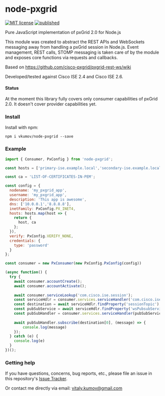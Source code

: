 # node-pxgrid
[![MIT license](https://img.shields.io/badge/License-MIT-blue.svg)](https://github.com/vkumov/node-pxgrid/blob/master/LICENSE)
[![published](https://static.production.devnetcloud.com/codeexchange/assets/images/devnet-published.svg)](https://developer.cisco.com/codeexchange/github/repo/vkumov/node-pxgrid)

Pure JavaScript implementation of pxGrid 2.0 for Node.js

This module was created to abstract the REST APIs and WebSockets messaging away from handling a pxGrid session in Node.js. Event management, REST calls, STOMP messaging is taken care of by the module and exposes core functions via requests and callbacks.

Based on https://github.com/cisco-pxgrid/pxgrid-rest-ws/wiki

Developed/tested against Cisco ISE 2.4 and Cisco ISE 2.6.

#### Status
At the moment this library fully covers only consumer capabilities of pxGrid 2.0.
It doesn't cover provider capabilities yet.

### Install
Install with npm:
```
npm i vkumov/node-pxgrid --save
```

### Example
```js
import { Consumer, PxConfig } from 'node-pxgrid';

const hosts = ['primary-ise.example.local','secondary-ise.example.local'];

const ca = 'LIST-OF-CERTIFICATES-IN-PEM';

const config = {
  nodename: 'my_pxgrid_app',
  username: 'my_pxgrid_app',
  description: 'This app is awesome',
  dns: ['10.0.0.1','8.8.8.8'],
  inetFamily: PxConfig.PX_INET4,
  hosts: hosts.map(host => {
    return {
      host, ca
    };
  }),
  verify: PxConfig.VERIFY_NONE,
  credentials: {
    type: 'password'
  }
};

const consumer = new PxConsumer(new PxConfig.PxConfig(config))

(async function() {
  try {
    await consumer.accountCreate();
    await consumer.accountActivate();
    
    await consumer.serviceLookup('com.cisco.ise.session');
    const serviceHdlr = consumer.services.serviceHandler('com.cisco.ise.session');
    const destination = await serviceHdlr.findProperty('sessionTopic');
    const pubSubService = await serviceHdlr.findProperty('wsPubsubService');
    const pubSubHandler = consumer.services.serviceHandler(pubSubService[0]);
    
    await pubSubHandler.subscribe(destination[0], (message) => {
        console.log(message)
    });
  } catch (e) {
    console.log(e)
  }
})();
```

### Getting help
If you have questions, concerns, bug reports, etc., please file an issue in this repository's [Issue Tracker](https://github.com/vkumov/node-pxgrid/issues).

Or contact me directly via email: vitaly.kumov@gmail.com
